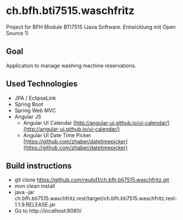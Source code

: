 ch.bfh.bti7515.waschfritz
=========================
Project for BFH Module BTI7515 (Java Software. Entwicklung mit Open Source 1)

Goal
----
Application to manage washing machine reservations.

Used Technologies
-----------------
* JPA / EclipseLink
* Spring Boot
* Spring Web MVC
* Angular JS
  * Angular UI Calendar [http://angular-ui.github.io/ui-calendar/](http://angular-ui.github.io/ui-calendar/)
  * Angular UI Date Time Picker [https://github.com/zhaber/datetimepicker](https://github.com/zhaber/datetimepicker)
  
Build instructions
------------------
* git clone https://github.com/reubd1/ch.bfh.bti7515.waschfritz.git
* mvn clean install
* java -jar ch.bfh.bti7515.waschfritz.rest/target/ch.bfh.bti7515.waschfritz.rest-1.1.9.RELEASE.jar
* Go to http://localhost:8080/